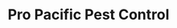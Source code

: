 ---
title: "Pro Pacific Pest Control"
url: /escondido/pro-pacific-pest-control/
shop: Schädlingsbekämpfung
---